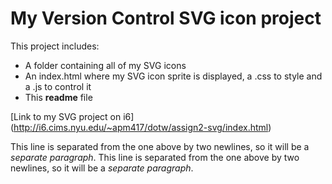 # My Version Control SVG icon project

This project includes:
* A folder containing all of my SVG icons
* An index.html where my SVG icon sprite is displayed, a .css to style and a .js to control it
* This **readme** file


[Link to my SVG project on i6] (http://i6.cims.nyu.edu/~apm417/dotw/assign2-svg/index.html)

This line is separated from the one above by two newlines, so it will be a *separate paragraph*.  This line is separated from the one above by two newlines, so it will be a *separate paragraph*.
